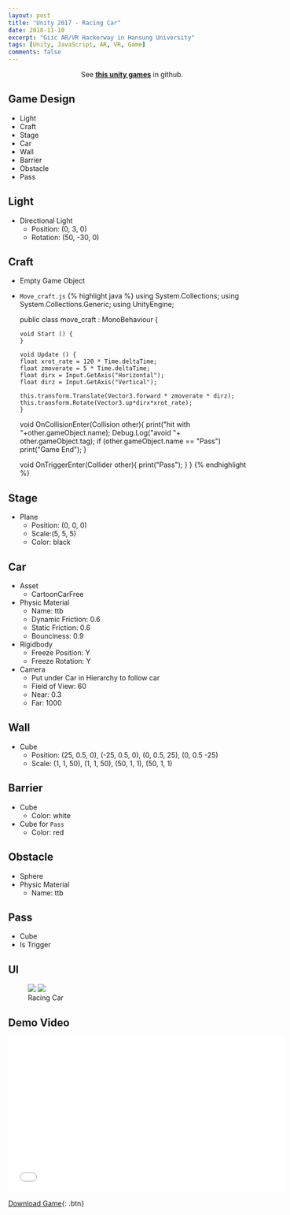 ```yaml
---
layout: post
title: "Unity 2017 - Racing Car"
date: 2018-11-10
excerpt: "Giic AR/VR Hackerway in Hansung University"
tags: [Unity, JavaScript, AR, VR, Game]
comments: false
---
```



<center>See <a href="https://github.com/leehuhlee/Unity"><b>this unity games</b></a> in github.</center>


## Game Design
* Light
* Craft
* Stage
* Car
* Wall
* Barrier
* Obstacle
* Pass


## Light
* Directional Light
  - Position: (0, 3, 0)
  - Rotation: (50, -30, 0)


## Craft
* Empty Game Object
* `Move_craft.js`
{% highlight java %}
  using System.Collections;
  using System.Collections.Generic;
  using UnityEngine;

  public class move_craft : MonoBehaviour {

	  void Start () {
	  }
	
	  void Update () {
      float xrot_rate = 120 * Time.deltaTime;
      float zmoverate = 5 * Time.deltaTime;
      float dirx = Input.GetAxis("Horizontal");
      float dirz = Input.GetAxis("Vertical");

      this.transform.Translate(Vector3.forward * zmoverate * dirz);
      this.transform.Rotate(Vector3.up*dirx*xrot_rate);
	  }

    void OnCollisionEnter(Collision other){
      print("hit with "+other.gameObject.name);
      Debug.Log("avoid "+ other.gameObject.tag);
      if (other.gameObject.name == "Pass")
        print("Game End");
    }

    void OnTriggerEnter(Collider other){
      print("Pass");
    }
  }
{% endhighlight %}


## Stage
* Plane
  - Position: (0, 0, 0)
  - Scale:(5, 5, 5)
  - Color: black


## Car
* Asset
  - CartoonCarFree
* Physic Material
  - Name: ttb
  - Dynamic Friction: 0.6
  - Static Friction: 0.6
  - Bounciness: 0.9
* Rigidbody
  - Freeze Position: Y
  - Freeze Rotation: Y
* Camera
  - Put under Car in Hierarchy to follow car
  - Field of View: 60
  - Near: 0.3
  - Far: 1000


## Wall
* Cube
  - Position: (25, 0.5, 0), (-25, 0.5, 0), (0, 0.5, 25), (0, 0.5 -25)
  - Scale: (1, 1, 50), (1, 1, 50), (50, 1, 1), (50, 1, 1)


## Barrier
* Cube
  - Color: white
* Cube for `Pass`
  - Color: red


## Obstacle
* Sphere
* Physic Material
  - Name: ttb


## Pass
* Cube
* Is Trigger


## UI
<figure class="half">
  <a href="/assets/img/posts/unity_racingcar/racingcar1.jpg"><img src="/assets/img/posts/unity_coincrazy/racingcar1.jpg"></a>
  <a href="/assets/img/posts/unity_racingcar/racingcar2.jpg"><img src="/assets/img/posts/unity_coincrazy/racingcar2.jpg"></a>
	<figcaption>Racing Car</figcaption>
</figure>


## Demo Video
<iframe width="560" height="315" src="/assets/video/posts/racing_car/Unity-Racing-Car.mp4" frameborder="0"> </iframe>

[Download Game](https://github.com/leehuhlee/Unity){: .btn}
